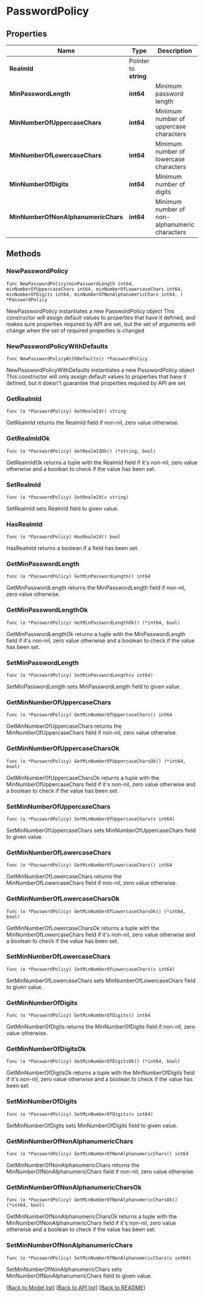 # PasswordPolicy

## Properties

Name | Type | Description | Notes
------------ | ------------- | ------------- | -------------
**RealmId** | Pointer to **string** |  | [optional] 
**MinPasswordLength** | **int64** | Minimum password length | 
**MinNumberOfUppercaseChars** | **int64** | Minimum number of uppercase characters | 
**MinNumberOfLowercaseChars** | **int64** | Minimum number of lowercase characters | 
**MinNumberOfDigits** | **int64** | Minimum number of digits | 
**MinNumberOfNonAlphanumericChars** | **int64** | Minimum number of non-alphanumeric characters | 

## Methods

### NewPasswordPolicy

`func NewPasswordPolicy(minPasswordLength int64, minNumberOfUppercaseChars int64, minNumberOfLowercaseChars int64, minNumberOfDigits int64, minNumberOfNonAlphanumericChars int64, ) *PasswordPolicy`

NewPasswordPolicy instantiates a new PasswordPolicy object
This constructor will assign default values to properties that have it defined,
and makes sure properties required by API are set, but the set of arguments
will change when the set of required properties is changed

### NewPasswordPolicyWithDefaults

`func NewPasswordPolicyWithDefaults() *PasswordPolicy`

NewPasswordPolicyWithDefaults instantiates a new PasswordPolicy object
This constructor will only assign default values to properties that have it defined,
but it doesn't guarantee that properties required by API are set

### GetRealmId

`func (o *PasswordPolicy) GetRealmId() string`

GetRealmId returns the RealmId field if non-nil, zero value otherwise.

### GetRealmIdOk

`func (o *PasswordPolicy) GetRealmIdOk() (*string, bool)`

GetRealmIdOk returns a tuple with the RealmId field if it's non-nil, zero value otherwise
and a boolean to check if the value has been set.

### SetRealmId

`func (o *PasswordPolicy) SetRealmId(v string)`

SetRealmId sets RealmId field to given value.

### HasRealmId

`func (o *PasswordPolicy) HasRealmId() bool`

HasRealmId returns a boolean if a field has been set.

### GetMinPasswordLength

`func (o *PasswordPolicy) GetMinPasswordLength() int64`

GetMinPasswordLength returns the MinPasswordLength field if non-nil, zero value otherwise.

### GetMinPasswordLengthOk

`func (o *PasswordPolicy) GetMinPasswordLengthOk() (*int64, bool)`

GetMinPasswordLengthOk returns a tuple with the MinPasswordLength field if it's non-nil, zero value otherwise
and a boolean to check if the value has been set.

### SetMinPasswordLength

`func (o *PasswordPolicy) SetMinPasswordLength(v int64)`

SetMinPasswordLength sets MinPasswordLength field to given value.


### GetMinNumberOfUppercaseChars

`func (o *PasswordPolicy) GetMinNumberOfUppercaseChars() int64`

GetMinNumberOfUppercaseChars returns the MinNumberOfUppercaseChars field if non-nil, zero value otherwise.

### GetMinNumberOfUppercaseCharsOk

`func (o *PasswordPolicy) GetMinNumberOfUppercaseCharsOk() (*int64, bool)`

GetMinNumberOfUppercaseCharsOk returns a tuple with the MinNumberOfUppercaseChars field if it's non-nil, zero value otherwise
and a boolean to check if the value has been set.

### SetMinNumberOfUppercaseChars

`func (o *PasswordPolicy) SetMinNumberOfUppercaseChars(v int64)`

SetMinNumberOfUppercaseChars sets MinNumberOfUppercaseChars field to given value.


### GetMinNumberOfLowercaseChars

`func (o *PasswordPolicy) GetMinNumberOfLowercaseChars() int64`

GetMinNumberOfLowercaseChars returns the MinNumberOfLowercaseChars field if non-nil, zero value otherwise.

### GetMinNumberOfLowercaseCharsOk

`func (o *PasswordPolicy) GetMinNumberOfLowercaseCharsOk() (*int64, bool)`

GetMinNumberOfLowercaseCharsOk returns a tuple with the MinNumberOfLowercaseChars field if it's non-nil, zero value otherwise
and a boolean to check if the value has been set.

### SetMinNumberOfLowercaseChars

`func (o *PasswordPolicy) SetMinNumberOfLowercaseChars(v int64)`

SetMinNumberOfLowercaseChars sets MinNumberOfLowercaseChars field to given value.


### GetMinNumberOfDigits

`func (o *PasswordPolicy) GetMinNumberOfDigits() int64`

GetMinNumberOfDigits returns the MinNumberOfDigits field if non-nil, zero value otherwise.

### GetMinNumberOfDigitsOk

`func (o *PasswordPolicy) GetMinNumberOfDigitsOk() (*int64, bool)`

GetMinNumberOfDigitsOk returns a tuple with the MinNumberOfDigits field if it's non-nil, zero value otherwise
and a boolean to check if the value has been set.

### SetMinNumberOfDigits

`func (o *PasswordPolicy) SetMinNumberOfDigits(v int64)`

SetMinNumberOfDigits sets MinNumberOfDigits field to given value.


### GetMinNumberOfNonAlphanumericChars

`func (o *PasswordPolicy) GetMinNumberOfNonAlphanumericChars() int64`

GetMinNumberOfNonAlphanumericChars returns the MinNumberOfNonAlphanumericChars field if non-nil, zero value otherwise.

### GetMinNumberOfNonAlphanumericCharsOk

`func (o *PasswordPolicy) GetMinNumberOfNonAlphanumericCharsOk() (*int64, bool)`

GetMinNumberOfNonAlphanumericCharsOk returns a tuple with the MinNumberOfNonAlphanumericChars field if it's non-nil, zero value otherwise
and a boolean to check if the value has been set.

### SetMinNumberOfNonAlphanumericChars

`func (o *PasswordPolicy) SetMinNumberOfNonAlphanumericChars(v int64)`

SetMinNumberOfNonAlphanumericChars sets MinNumberOfNonAlphanumericChars field to given value.



[[Back to Model list]](../README.md#documentation-for-models) [[Back to API list]](../README.md#documentation-for-api-endpoints) [[Back to README]](../README.md)


